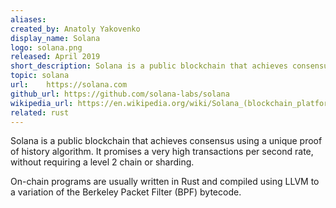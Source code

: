 ```yaml
---
aliases:
created_by: Anatoly Yakovenko
display_name: Solana
logo: solana.png
released: April 2019
short_description: Solana is a public blockchain that achieves consensus using a unique Proof of History algorithm.
topic: solana
url: 	https://solana.com
github_url: https://github.com/solana-labs/solana
wikipedia_url: https://en.wikipedia.org/wiki/Solana_(blockchain_platform)
related: rust
---
```

Solana is a public blockchain that achieves consensus using a unique proof of history algorithm. It promises a very high transactions per second rate, without requiring a level 2 chain or sharding.

On-chain programs are usually written in Rust and compiled using LLVM to a variation of the Berkeley Packet Filter (BPF) bytecode.
